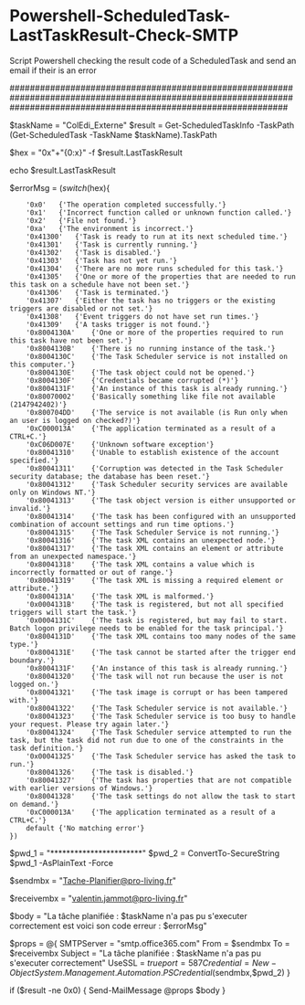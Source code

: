 # Powershell-ScheduledTask-LastTaskResult-Check-SMTP
Script Powershell checking the result code of a ScheduledTask and send an email if their is an error

#######################################################################################################################################################################

$taskName = "ColEdi_Externe"
$result = Get-ScheduledTaskInfo -TaskPath (Get-ScheduledTask -TaskName $taskName).TaskPath

$hex = "0x"+"{0:x}" -f  $result.LastTaskResult

echo $result.LastTaskResult

$errorMsg = $(switch($hex){

        '0x0'	{'The operation completed successfully.'}
        '0x1'	{'Incorrect function called or unknown function called.'}
        '0x2'	{'File not found.'}
        '0xa'	{'The environment is incorrect.'}
        '0x41300'	{'Task is ready to run at its next scheduled time.'}
        '0x41301'	{'Task is currently running.'}
        '0x41302'	{'Task is disabled.'}
        '0x41303'	{'Task has not yet run.'}
        '0x41304'	{'There are no more runs scheduled for this task.'}
        '0x41305'	{'One or more of the properties that are needed to run this task on a schedule have not been set.'}
        '0x41306'	{'Task is terminated.'}
        '0x41307'	{'Either the task has no triggers or the existing triggers are disabled or not set.'}
        '0x41308'	{'Event triggers do not have set run times.'}
        '0x41309'	{'A tasks trigger is not found.'}
        '0x8004130A'	{'One or more of the properties required to run this task have not been set.'}
        '0x8004130B'	{'There is no running instance of the task.'}
        '0x8004130C'	{'The Task Scheduler service is not installed on this computer.'}
        '0x8004130E'	{'The task object could not be opened.'}
        '0x8004130F'	{'Credentials became corrupted (*)'}
        '0x8004131F'	{'An instance of this task is already running.'}
        '0x80070002'	{'Basically something like file not available (2147942402)'}
        '0x800704DD'	{'The service is not available (is Run only when an user is logged on checked?)'}
        '0xC000013A'	{'The application terminated as a result of a CTRL+C.'}
        '0xC06D007E'	{'Unknown software exception'}
        '0x80041310'	{'Unable to establish existence of the account specified.'}
        '0x80041311'	{'Corruption was detected in the Task Scheduler security database; the database has been reset.'}
        '0x80041312'	{'Task Scheduler security services are available only on Windows NT.'}
        '0x80041313'	{'The task object version is either unsupported or invalid.'}
        '0x80041314'	{'The task has been configured with an unsupported combination of account settings and run time options.'}
        '0x80041315'	{'The Task Scheduler Service is not running.'}
        '0x80041316'	{'The task XML contains an unexpected node.'}
        '0x80041317'	{'The task XML contains an element or attribute from an unexpected namespace.'}
        '0x80041318'	{'The task XML contains a value which is incorrectly formatted or out of range.'}
        '0x80041319'	{'The task XML is missing a required element or attribute.'}
        '0x8004131A'	{'The task XML is malformed.'}
        '0x0004131B'	{'The task is registered, but not all specified triggers will start the task.'}
        '0x0004131C'	{'The task is registered, but may fail to start. Batch logon privilege needs to be enabled for the task principal.'}
        '0x8004131D'	{'The task XML contains too many nodes of the same type.'}
        '0x8004131E'	{'The task cannot be started after the trigger end boundary.'}
        '0x8004131F'	{'An instance of this task is already running.'}
        '0x80041320'	{'The task will not run because the user is not logged on.'}
        '0x80041321'	{'The task image is corrupt or has been tampered with.'}
        '0x80041322'	{'The Task Scheduler service is not available.'}
        '0x80041323'	{'The Task Scheduler service is too busy to handle your request. Please try again later.'}
        '0x80041324'	{'The Task Scheduler service attempted to run the task, but the task did not run due to one of the constraints in the task definition.'}
        '0x00041325'	{'The Task Scheduler service has asked the task to run.'}
        '0x80041326'	{'The task is disabled.'}
        '0x80041327'	{'The task has properties that are not compatible with earlier versions of Windows.'}
        '0x80041328'	{'The task settings do not allow the task to start on demand.'}
        '0xC000013A'	{'The application terminated as a result of a CTRL+C.'}
        default {'No matching error'}
    })

$pwd_1 = "***********************"
$pwd_2 = ConvertTo-SecureString $pwd_1 -AsPlainText -Force

$sendmbx = "Tache-Planifier@pro-living.fr"

$receivembx = "valentin.jammot@pro-living.fr"

$body = "La tâche planifiée : $taskName n'a pas pu s'executer correctement est voici son code erreur : $errorMsg"

$props = @{
    SMTPServer = "smtp.office365.com"
    From = $sendmbx
    To = $receivembx
    Subject = "La tâche planifiée : $taskName n'a pas pu s'executer correctement"
    UseSSL = $true
    port = 587
    Credential = New-Object System.Management.Automation.PSCredential($sendmbx,$pwd_2)
}

if ($result -ne 0x0) {
  Send-MailMessage @props $body
}
  










 
